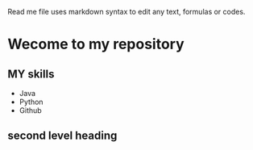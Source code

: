 Read me file uses markdown syntax to edit any text, formulas or codes.
# Wecome to my repository
## MY skills
- Java
- Python
- Github
## second level heading

